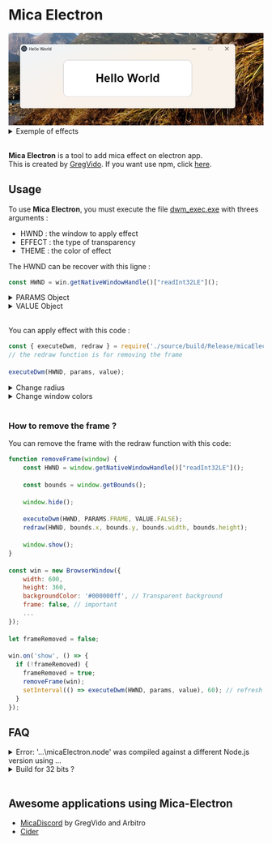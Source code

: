 <h1>Mica Electron</h1>

<img src="files/img/img.png" name="exemple">
<details>
  <summary>Exemple of effects</summary>
  <div align=center>
	<img src="files/img/demo-1.png" name="demo 0" width="30%">
	<img src="files/img/demo-2.png" name="demo 1" width="30%">
	<img src="files/img/demo-3.png" name="demo 2" width="30%"> 
  </div> 
</details><br> 

<b>Mica Electron</b> is a tool to add mica effect on electron app.<br>
This is created by <a href="https://www.youtube.com/gregvido">GregVido</a>.
If you want use npm, click <a href="https://www.npmjs.com/package/mica-electron">here</a>.

<h2>Usage</h2>
To use <b>Mica Electron</b>, you must execute the file <a href="dwm_exec.exe">dwm_exec.exe</a> with threes arguments :<br>

- HWND : the window to apply effect
- EFFECT : the type of transparency
- THEME : the color of effect

The HWND can be recover with this ligne :
```js
const HWND = win.getNativeWindowHandle()["readInt32LE"]();
```
<details>
  <summary>PARAMS Object</summary>
  The params is a number, you can has an object to help you:

```js
    const PARAMS = {
        BACKGROUND: {
            AUTO: 0,
            NONE: 1,
            ACRYLIC: 3,         // Acrylic
            MICA: 2,            // Mica
            TABBED_MICA: 4      // Mica tabbed
        },
        CORNER: 5,
        BORDER_COLOR: 6,
        CAPTION_COLOR: 7,
        TEXT_COLOR: 8,
        FRAME: 9
    }
```
</details>

<details>
  <summary>VALUE Object</summary>
The value is a string, you can has an object to help you:

```js
const VALUE = {
    THEME: {
        AUTO: 0,	// select theme by the windows theme
        DARK: 1,	// select the dark theme
        LIGHT: 2,	// select the white theme
    },
    CORNER: {
        DEFAULT: 0,
        DONOTROUND: 1,
        ROUND: 2,
        ROUNDSMALL: 3
    },
    COLOR: {
        RED: 0x000000FF,
        GREEN: 0x0000FF00,
        BLUE: 0x00FF0000,
        BLACK: 0x00000000,
        WHITE: 0x00FFFFFF,
        FROM_RGB: (r, g, b) => {
            return r + (g << 8) + (b << 16);
        }
    },
    FALSE: 0,
    TRUE: 1
}
```
</details><br>

You can apply effect with this code :
```js
const { executeDwm, redraw } = require('./source/build/Release/micaElectron');
// the redraw function is for removing the frame

executeDwm(HWND, params, value);
```

<details>
  <summary>Change radius</summary>
    You can change corner radius :

```js
executeDwm(HWND, PARAMS.CORNER, VALUE.CORNER.ROUND);		// Rounded
executeDwm(HWND, PARAMS.CORNER, VALUE.CORNER.ROUNDSMALL);	// Small rounded
executeDwm(HWND, PARAMS.CORNER, VALUE.CORNER.DONOTROUND);	// Square
```
<div align=center>
<img src="files/img/corner-1.png" name="corner 0" width="10%">
<img src="files/img/corner-2.png" name="corner 1" width="10%">
<img src="files/img/corner-3.png" name="corner 2" width="10%"> 
</div>
</details>

<details>
  <summary>Change window colors</summary>
    You can change window colors :

```js
executeDwm(HWND, PARAMS.BORDER_COLOR, VALUE.COLOR.FROM_RGB(244, 11, 11));	// Border color
executeDwm(HWND, PARAMS.CAPTION_COLOR, VALUE.COLOR.FROM_RGB(38, 38, 38));	// Background titlebar color
executeDwm(HWND, PARAMS.TEXT_COLOR, VALUE.COLOR.WHITE);			// Title text color
```
<div align=center>
<img src="files/img/border.png" name="border" width="50%">
</div>
</details><br>

<h3>How to remove the frame ?</h3>

You can remove the frame with the redraw function with this code:

```js
function removeFrame(window) {
    const HWND = window.getNativeWindowHandle()["readInt32LE"]();

    const bounds = window.getBounds();

    window.hide();

    executeDwm(HWND, PARAMS.FRAME, VALUE.FALSE);
    redraw(HWND, bounds.x, bounds.y, bounds.width, bounds.height);

    window.show();
}

const win = new BrowserWindow({
    width: 600,
    height: 360,
    backgroundColor: '#000000ff', // Transparent background
    frame: false, // important
    ...
});

let frameRemoved = false;

win.on('show', () => {
  if (!frameRemoved) {
    frameRemoved = true;
    removeFrame(win);
    setInterval(() => executeDwm(HWND, params, value), 60); // refresh effect
  }
});
```

## FAQ
<details>
  <summary>Error: '...\micaElectron.node' was compiled against a different Node.js version using ...</summary>
  If you are an error of nodejs version, use electron-packager to rebuild the project with the good version.

  ```bash
  $ npm install electron
  $ npm install electron-rebuild
  $ .\node_modules\.bin\electron-rebuild
  ```
</details>
<details>
  <summary>Build for 32 bits ?</summary>

  If you want use `mica-electron` with 32 bits electron app, rebuild C++ script

``` bash
$ node-gyp rebuild --arch=ia32
```
</details>
<br>

## Awesome applications using Mica-Electron

- [MicaDiscord](https://www.micadiscord.com/) by GregVido and Arbitro
- [Cider](https://github.com/ciderapp/Cider)
